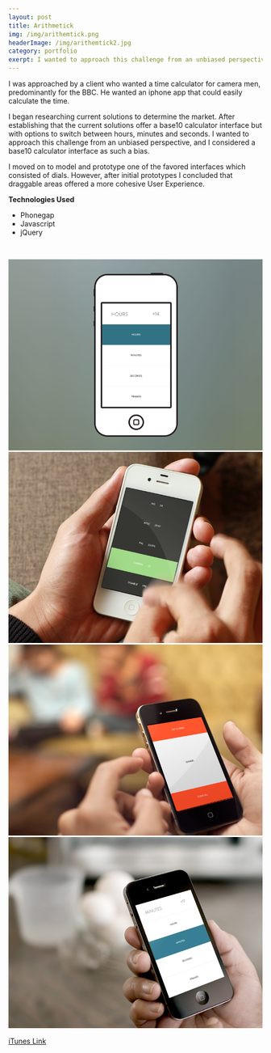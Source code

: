 ```yaml
---
layout: post
title: Arithmetick
img: /img/arithemtick.png
headerImage: /img/arithemtick2.jpg
category: portfolio
exerpt: I wanted to approach this challenge from an unbiased perspective, and I considered a base10 calculator interface as such a bias.
---
```


I was approached by a client who wanted a time calculator for camera men, predominantly for the BBC. He wanted an iphone app that could easily calculate the time. 

I began researching current solutions to determine the market. After establishing that the current solutions offer a base10 calculator interface but with options to switch between hours, minutes and seconds. I wanted to approach this challenge from an unbiased perspective, and I considered a base10 calculator interface as such a bias.

I moved on to model and prototype one of the favored interfaces which consisted of dials. However, after initial prototypes I concluded that draggable areas offered a more cohesive User Experience.

__Technologies Used__
- Phonegap
- Javascript
- jQuery


<br>

![](/img/Arithmetick-Screenshot.png)
![](/img/Arithmetick-iPhone2.png)
![](/img/Arithmetick-iPhone1.png)
![](/img/Arithmetick-iPhone3.png)

[iTunes Link](https://itunes.apple.com/gb/app/arithmetick-time-calculator/id559810806?mt=8)
